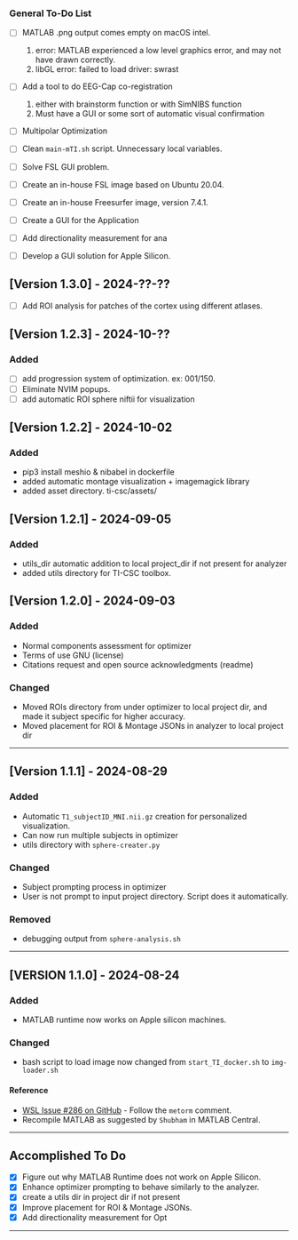 ### General To-Do List
- [ ] MATLAB .png output comes empty on macOS intel.
    1. error: MATLAB experienced a low level graphics error, and may not have drawn correctly.
    2. libGL error: failed to load driver: swrast
- [ ] Add a tool to do EEG-Cap co-registration
    1. either with brainstorm function or with SimNIBS function
    2. Must have a GUI or some sort of automatic visual confirmation
- [ ] Multipolar Optimization
- [ ] Clean `main-mTI.sh` script. Unnecessary local variables. 
- [ ] Solve FSL GUI problem.
- [ ] Create an in-house FSL image based on Ubuntu 20.04.
- [ ] Create an in-house Freesurfer image, version 7.4.1.
- [ ] Create a GUI for the Application
- [ ] Add directionality measurement for ana
- [ ] Develop a GUI solution for Apple Silicon.


## [Version 1.3.0] - 2024-??-??

- [ ] Add ROI analysis for patches of the cortex using different atlases.

## [Version 1.2.3] - 2024-10-??

### Added
- [ ] add progression system of optimization. ex: 001/150.
- [ ] Eliminate NVIM popups.
- [ ] add automatic ROI sphere niftii for visualization

## [Version 1.2.2] - 2024-10-02

### Added
- pip3 install meshio & nibabel in dockerfile
- added automatic montage visualization + imagemagick library
- added asset directory. ti-csc/assets/

## [Version 1.2.1] - 2024-09-05

### Added
- utils_dir automatic addition to local project_dir if not present for analyzer
- added utils directory for TI-CSC toolbox.

## [Version 1.2.0] - 2024-09-03

### Added
- Normal components assessment for optimizer
- Terms of use GNU (license)
- Citations request and open source acknowledgments (readme)

### Changed
- Moved ROIs directory from under optimizer to local project dir, and made it subject specific for higher accuracy.
- Moved placement for ROI & Montage JSONs in analyzer to local project dir

---

## [Version 1.1.1] - 2024-08-29

### Added
- Automatic `T1_subjectID_MNI.nii.gz` creation for personalized visualization.
- Can now run multiple subjects in optimizer
- utils directory with `sphere-creater.py`

### Changed
- Subject prompting process in optimizer 
- User is not prompt to input project directory. Script does it automatically.

### Removed
- debugging output from `sphere-analysis.sh`

---

## [VERSION 1.1.0] - 2024-08-24

### Added
- MATLAB runtime now works on Apple silicon machines.

### Changed
- bash script to load image now changed from `start_TI_docker.sh` to `img-loader.sh`

#### Reference
- [WSL Issue #286 on GitHub](https://github.com/microsoft/WSL/issues/286) - Follow the `metorm` comment.
- Recompile MATLAB as suggested by `Shubham` in MATLAB Central.

---


## Accomplished To Do

- [x] Figure out why MATLAB Runtime does not work on Apple Silicon.
- [x] Enhance optimizer prompting to behave similarly to the analyzer.
- [x] create a utils dir in project dir if not present
- [x] Improve placement for ROI & Montage JSONs.
- [x] Add directionality measurement for Opt
---
